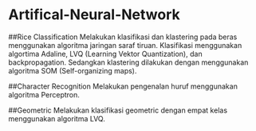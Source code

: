 # Artifical-Neural-Network

##Rice Classification
Melakukan klasifikasi dan klastering pada beras menggunakan algoritma jaringan saraf tiruan.
Klasifikasi menggunakan algortima Adaline, LVQ (Learning Vektor Quantization), dan backpropagation. Sedangkan klastering dilakukan dengan menggunakan algoritma SOM (Self-organizing maps).

##Character Recognition
Melakukan pengenalan huruf menggunakan algoritma Perceptron.

##Geometric
Melakukan klasifikasi geometric dengan empat kelas menggunakan algoritma LVQ.
